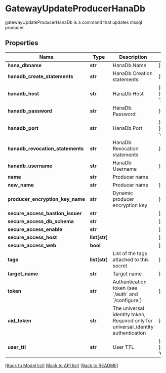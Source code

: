 # GatewayUpdateProducerHanaDb

gatewayUpdateProducerHanaDb is a command that updates mssql producer
## Properties
Name | Type | Description | Notes
------------ | ------------- | ------------- | -------------
**hana_dbname** | **str** | HanaDb Name | [optional] 
**hanadb_create_statements** | **str** | HanaDb Creation statements | [optional] 
**hanadb_host** | **str** | HanaDb Host | [optional] [default to '127.0.0.1']
**hanadb_password** | **str** | HanaDb Password | [optional] 
**hanadb_port** | **str** | HanaDb Port | [optional] [default to '443']
**hanadb_revocation_statements** | **str** | HanaDb Revocation statements | [optional] 
**hanadb_username** | **str** | HanaDb Username | [optional] 
**name** | **str** | Producer name | 
**new_name** | **str** | Producer name | [optional] 
**producer_encryption_key_name** | **str** | Dynamic producer encryption key | [optional] 
**secure_access_bastion_issuer** | **str** |  | [optional] 
**secure_access_db_schema** | **str** |  | [optional] 
**secure_access_enable** | **str** |  | [optional] 
**secure_access_host** | **list[str]** |  | [optional] 
**secure_access_web** | **bool** |  | [optional] 
**tags** | **list[str]** | List of the tags attached to this secret | [optional] 
**target_name** | **str** | Target name | [optional] 
**token** | **str** | Authentication token (see &#x60;/auth&#x60; and &#x60;/configure&#x60;) | [optional] 
**uid_token** | **str** | The universal identity token, Required only for universal_identity authentication | [optional] 
**user_ttl** | **str** | User TTL | [optional] [default to '60m']

[[Back to Model list]](../README.md#documentation-for-models) [[Back to API list]](../README.md#documentation-for-api-endpoints) [[Back to README]](../README.md)


